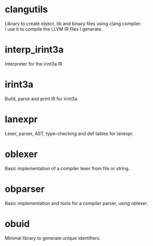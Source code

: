 # clangutils

Library to create object, lib and binary files using clang compiler.  
I use it to compile the LLVM IR files I generate.

# interp_irint3a

Interpreter for the irint3a IR

# irint3a

Build, parse and print IR for irint3a.

# lanexpr

Lexer, parser, AST, type-checking and def tables for lanexpr.

# oblexer

Basic implementation of a compiler lexer from file or string.

# obparser

Basic implementation and tools for a compiler parser, using oblexer.

# obuid

Minimal library to generate unique identifiers.
